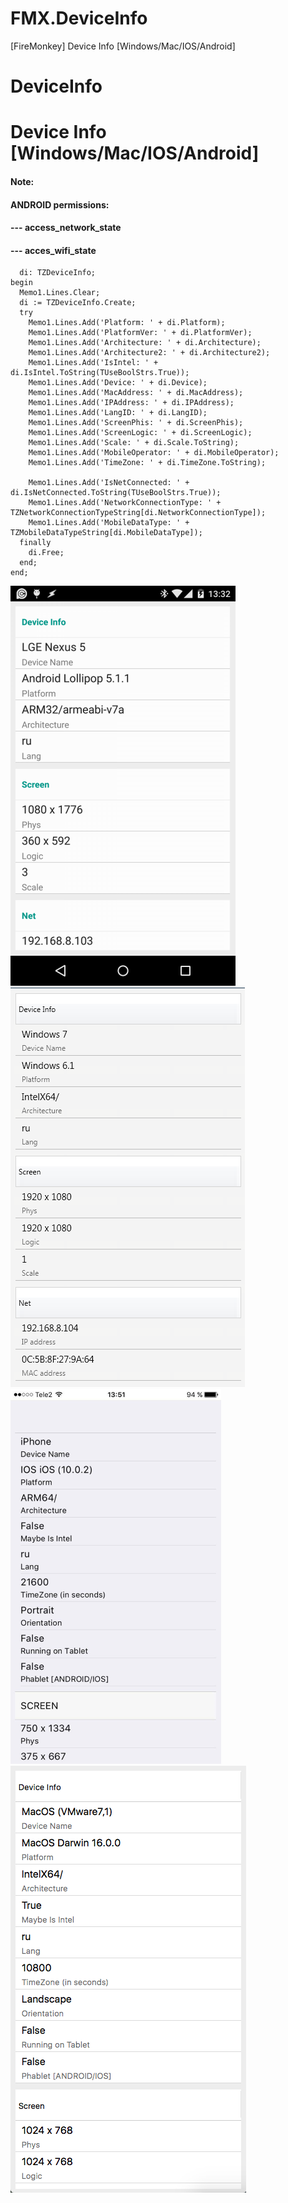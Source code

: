 # FMX.DeviceInfo
[FireMonkey] Device Info [Windows/Mac/IOS/Android]


# DeviceInfo
# Device Info [Windows/Mac/IOS/Android]

#### Note:
#### ANDROID permissions:
####  --- access_network_state
####  --- acces_wifi_state

```var
  di: TZDeviceInfo;
begin
  Memo1.Lines.Clear;
  di := TZDeviceInfo.Create;
  try
    Memo1.Lines.Add('Platform: ' + di.Platform);
    Memo1.Lines.Add('PlatformVer: ' + di.PlatformVer);
    Memo1.Lines.Add('Architecture: ' + di.Architecture);
    Memo1.Lines.Add('Architecture2: ' + di.Architecture2);
    Memo1.Lines.Add('IsIntel: ' + di.IsIntel.ToString(TUseBoolStrs.True));
    Memo1.Lines.Add('Device: ' + di.Device);
    Memo1.Lines.Add('MacAddress: ' + di.MacAddress);
    Memo1.Lines.Add('IPAddress: ' + di.IPAddress);
    Memo1.Lines.Add('LangID: ' + di.LangID);
    Memo1.Lines.Add('ScreenPhis: ' + di.ScreenPhis);
    Memo1.Lines.Add('ScreenLogic: ' + di.ScreenLogic);
    Memo1.Lines.Add('Scale: ' + di.Scale.ToString);
    Memo1.Lines.Add('MobileOperator: ' + di.MobileOperator);
    Memo1.Lines.Add('TimeZone: ' + di.TimeZone.ToString);

    Memo1.Lines.Add('IsNetConnected: ' + di.IsNetConnected.ToString(TUseBoolStrs.True));
    Memo1.Lines.Add('NetworkConnectionType: ' + TZNetworkConnectionTypeString[di.NetworkConnectionType]);
    Memo1.Lines.Add('MobileDataType: ' + TZMobileDataTypeString[di.MobileDataType]);
  finally
    di.Free;
  end;
end;
```

![Android](screenshots/android.png) ![Windows](screenshots/win.png)
![IOS](screenshots/ios.png) ![MAC OS(VM)](screenshots/macos.png)
